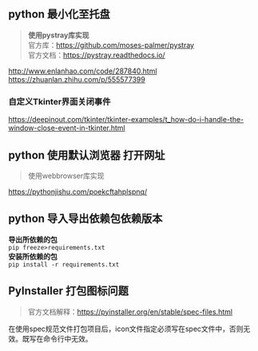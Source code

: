 ## python 最小化至托盘 
> **使用pystray库实现**  
> 官方库：https://github.com/moses-palmer/pystray  
> 官方文档：https://pystray.readthedocs.io/

http://www.enlanhao.com/code/287840.html
https://zhuanlan.zhihu.com/p/555577399
### 自定义Tkinter界面关闭事件
https://deepinout.com/tkinter/tkinter-examples/t_how-do-i-handle-the-window-close-event-in-tkinter.html

## python 使用默认浏览器 打开网址
> 使用webbrowser库实现

https://pythonjishu.com/poekcftahplspnq/

## python 导入导出依赖包依赖版本
**导出所依赖的包**  
`pip freeze>requirements.txt`  
**安装所依赖的包**  
`pip install -r requirements.txt`  

## PyInstaller 打包图标问题
> 官方文档解释：https://pyinstaller.org/en/stable/spec-files.html

在使用spec规范文件打包项目后，icon文件指定必须写在spec文件中，否则无效。既写在命令行中无效。
